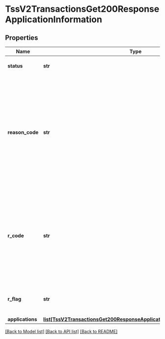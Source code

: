# TssV2TransactionsGet200ResponseApplicationInformation

## Properties
Name | Type | Description | Notes
------------ | ------------- | ------------- | -------------
**status** | **str** | The status of the submitted transaction. | [optional] 
**reason_code** | **str** | Indicates the reason why a request succeeded or failed and possible action to take if a request fails.  For details, see the appendix of reason codes in the documentation for the relevant payment method.  | [optional] 
**r_code** | **str** | Indicates whether the service request was successful. Possible values:  - &#x60;-1&#x60;: An error occurred. - &#x60;0&#x60;: The request was declined. - &#x60;1&#x60;: The request was successful.  | [optional] 
**r_flag** | **str** | One-word description of the result of the application.  | [optional] 
**applications** | [**list[TssV2TransactionsGet200ResponseApplicationInformationApplications]**](TssV2TransactionsGet200ResponseApplicationInformationApplications.md) |  | [optional] 

[[Back to Model list]](../README.md#documentation-for-models) [[Back to API list]](../README.md#documentation-for-api-endpoints) [[Back to README]](../README.md)


